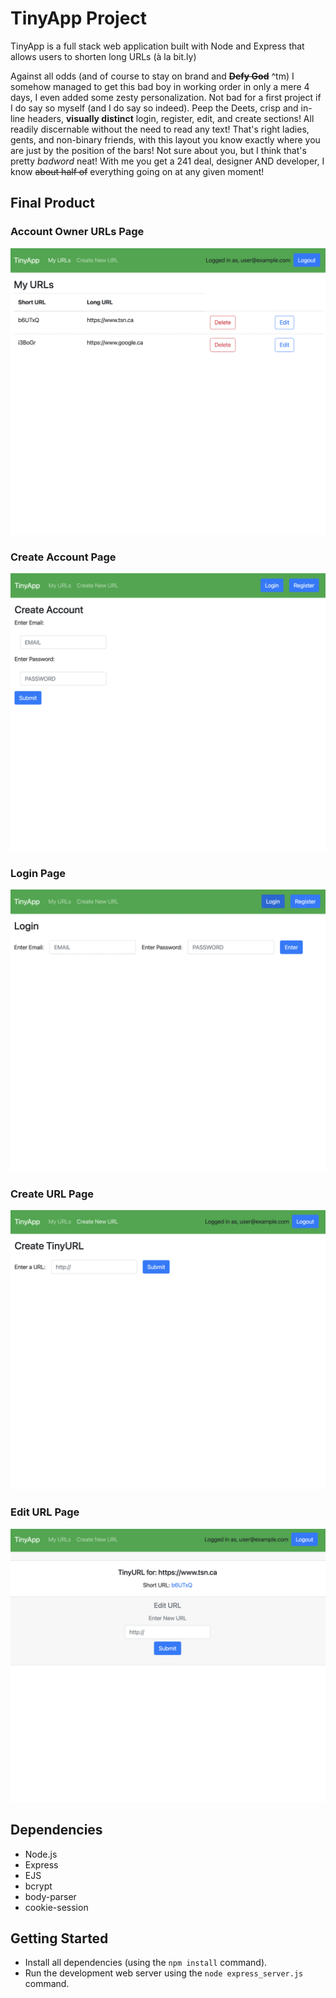 # TinyApp Project

TinyApp is a full stack web application built with Node and Express that allows users to shorten long URLs (à la bit.ly)

Against all odds (and of course to stay on brand and **~~Defy God~~** ^tm) I somehow managed to get this bad boy in working order in only a mere 4 days, I even added some zesty personalization. Not bad for a first project if I do say so myself (and I do say so indeed). Peep the Deets, crisp and in-line headers, **visually distinct** login, register, edit, and create sections! All readily discernable without the need to read any text! That's right ladies, gents, and non-binary friends, with this layout you know exactly where you are just by the position of the bars! Not sure about you, but I think that's pretty *badword* neat! With me you get a 241 deal, designer AND developer, I know ~~about half of~~ everything going on at any given moment!

## Final Product

### Account Owner URLs Page
!["Account Owner URLs Page"](https://github.com/renji-3/tinyapp/blob/master/docs/my-urls-page.png?raw=true)

### Create Account Page
!["Create Account Page"](https://github.com/renji-3/tinyapp/blob/master/docs/create-account-page.png?raw=true)

### Login Page
!["Login Page"](https://github.com/renji-3/tinyapp/blob/master/docs/login-page.png?raw=true)

### Create URL Page
!["Create URL Page"](https://github.com/renji-3/tinyapp/blob/master/docs/create-url-page.png?raw=true)

### Edit URL Page
!["Edit URL Page"](https://github.com/renji-3/tinyapp/blob/master/docs/edit-url-page.png?raw=true)



## Dependencies

- Node.js
- Express
- EJS
- bcrypt
- body-parser
- cookie-session

## Getting Started

- Install all dependencies (using the `npm install` command).
- Run the development web server using the `node express_server.js` command.